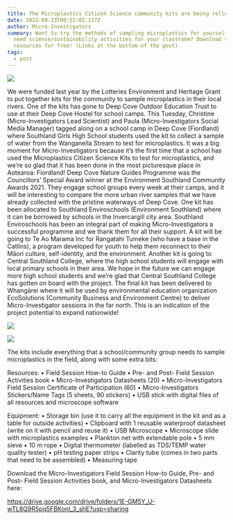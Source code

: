 ```yaml
---
title: The Microplastics Citizen Science community kits are being rolled out!
date: 2022-09-23T00:52:02.217Z
author: Micro-Investigators
summary: Want to try the methods of sampling microplastics for yourself? Do you
  need science/sustainability activities for your classroom? Download the kit
  resources for free! (Links at the bottom of the post)
tags:
  - post
---
```

![](https://res.cloudinary.com/dnf1xnzg3/image/upload/v1663893612/MicroInvestigators/DSC_0282_e6x4wl.jpg)

We were funded last year by the Lotteries Environment and Heritage Grant to put together kits for the community to sample microplastics in their local rivers. One of the kits has gone to Deep Cove Outdoor Education Trust to use at their Deep Cove Hostel for school camps. This Tuesday, Christine (Micro-Investigators Lead Scientist) and Paula (Micro-Investigators Social Media Manager) tagged along on a school camp in Deep Cove (Fiordland) where Southland Girls High School students used the kit to collect a sample of water from the Wanganella Stream to test for microplastics.
It was a big moment for Micro-Investigators because it’s the first time that a school has used the Microplastics Citizen Science Kits to test for microplastics, and we’re so glad that it has been done in the most picturesque place in Aotearoa: Fiordland!
Deep Cove Nature Guides Programme was the Councillors’ Special Award winner at the Environment Southland Community Awards 2021. They engage school groups every week at their camps, and it will be interesting to compare the more urban river samples that we have already collected with the pristine waterways of Deep Cove.
One kit has been allocated to Southland Enviroschools (Environment Southland) where it can be borrowed by schools in the Invercargill city area. Southland Enviroschools has been an integral part of making Micro-Investigators a successful programme and we thank them for all their support. A kit will be going to Te Ao Marama Inc for Rangatahi Tumeke (who have a base in the Catlins), a program developed for youth to help them reconnect to their Māori culture, self-identity, and the environment. Another kit is going to Central Southland College, where the high school students will engage with local primary schools in their area. We hope in the future we can engage more high school students and we’re glad that Central Southland College has gotten on board with the project. The final kit has been delivered to Whangārei where it will be used by environmental education organization EcoSolutions (Community Business and Environment Centre) to deliver Micro-Investigator sessions in the far north. This is an indication of the project potential to expand nationwide!

![](https://res.cloudinary.com/dnf1xnzg3/image/upload/v1663893510/MicroInvestigators/IMG_20220523_161402_01_nazncj.jpg)

![](https://res.cloudinary.com/dnf1xnzg3/image/upload/v1663893536/MicroInvestigators/kit_inside_oodp79.jpg)

The kits include everything that a school/community group needs to sample microplastics in the field, along with some extra bits:


Resources: 
•	Field Session How-to Guide
•	Pre- and Post- Field Session Activities book
•	Micro-Investigators Datasheets (20)
•	Micro-Investigators Field Session Certificate of Participation (60)
•	Micro-Investigators Stickers/Name Tags (5 sheets, 90 stickers)
•	USB stick with digital files of all resources and microscope software

Equipment:
•	Storage bin (use it to carry all the equipment in the kit and as a table for outside activities)
•	Clipboard with 1 reusable waterproof datasheet (write on it with pencil and reuse it)
•	USB Microscope
•	Microscope slide with microplastics examples
•	Plankton net with extendable pole
•	5 mm sieve
•	10 m rope
•	Digital thermometer (labelled as TDS/TEMP water quality tester)
•	pH testing paper strips
•	Clarity tube (comes in two parts that need to be assembled)
•	Measuring tape

Download the Micro-Investigators Field Session How-to Guide, Pre- and Post- Field Session Activities book, and Micro-Investigators Datasheets here:

<https://drive.google.com/drive/folders/1E-GM5Y_U-wTL8Q9R5pq5FBKonl_3_shE?usp=sharing>